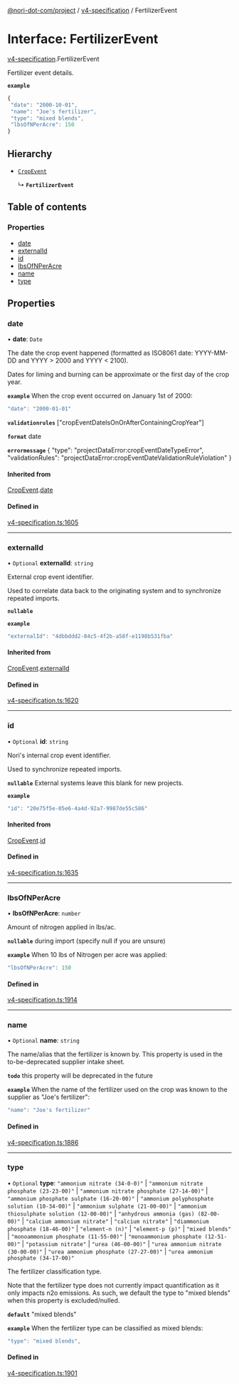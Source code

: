 [@nori-dot-com/project](../README.md) / [v4-specification](../modules/v4_specification.md) / FertilizerEvent

# Interface: FertilizerEvent

[v4-specification](../modules/v4_specification.md).FertilizerEvent

Fertilizer event details.

**`example`**

```js
{
 "date": "2000-10-01",
 "name": "Joe's fertilizer",
 "type": "mixed blends",
 "lbsOfNPerAcre": 150
}
```

## Hierarchy

- [`CropEvent`](v4_specification.CropEvent.md)

  ↳ **`FertilizerEvent`**

## Table of contents

### Properties

- [date](v4_specification.FertilizerEvent.md#date)
- [externalId](v4_specification.FertilizerEvent.md#externalid)
- [id](v4_specification.FertilizerEvent.md#id)
- [lbsOfNPerAcre](v4_specification.FertilizerEvent.md#lbsofnperacre)
- [name](v4_specification.FertilizerEvent.md#name)
- [type](v4_specification.FertilizerEvent.md#type)

## Properties

### date

• **date**: `Date`

The date the crop event happened (formatted as ISO8061 date: YYYY-MM-DD and YYYY > 2000 and YYYY < 2100).

Dates for liming and burning can be approximate or the first day of the crop year.

**`example`** When the crop event occurred on January 1st of 2000:

```js
"date": "2000-01-01"
```

**`validationrules`** ["cropEventDateIsOnOrAfterContainingCropYear"]

**`format`** date

**`errormessage`**
{
"type": "projectDataError:cropEventDateTypeError",
"validationRules": "projectDataError:cropEventDateValidationRuleViolation"
}

#### Inherited from

[CropEvent](v4_specification.CropEvent.md).[date](v4_specification.CropEvent.md#date)

#### Defined in

[v4-specification.ts:1605](https://github.com/nori-dot-eco/nori-dot-com/blob/36162c5/packages/project/src/v4-specification.ts#L1605)

___

### externalId

• `Optional` **externalId**: `string`

External crop event identifier.

Used to correlate data back to the originating system and to synchronize repeated imports.

**`nullable`**

**`example`**

```js
"externalId": "4dbbddd2-84c5-4f2b-a58f-e1198b531fba"
```

#### Inherited from

[CropEvent](v4_specification.CropEvent.md).[externalId](v4_specification.CropEvent.md#externalid)

#### Defined in

[v4-specification.ts:1620](https://github.com/nori-dot-eco/nori-dot-com/blob/36162c5/packages/project/src/v4-specification.ts#L1620)

___

### id

• `Optional` **id**: `string`

Nori's internal crop event identifier.

Used to synchronize repeated imports.

**`nullable`** External systems leave this blank for new projects.

**`example`**

```js
"id": "20e75f5e-05e6-4a4d-92a7-9987de55c586"
```

#### Inherited from

[CropEvent](v4_specification.CropEvent.md).[id](v4_specification.CropEvent.md#id)

#### Defined in

[v4-specification.ts:1635](https://github.com/nori-dot-eco/nori-dot-com/blob/36162c5/packages/project/src/v4-specification.ts#L1635)

___

### lbsOfNPerAcre

• **lbsOfNPerAcre**: `number`

Amount of nitrogen applied in lbs/ac.

**`nullable`** during import (specify null if you are unsure)

**`example`** When 10 lbs of Nitrogen per acre was applied:

```js
"lbsOfNPerAcre": 150
```

#### Defined in

[v4-specification.ts:1914](https://github.com/nori-dot-eco/nori-dot-com/blob/36162c5/packages/project/src/v4-specification.ts#L1914)

___

### name

• `Optional` **name**: `string`

The name/alias that the fertilizer is known by. This property is used in the to-be-deprecated supplier intake sheet.

**`todo`** this property will be deprecated in the future

**`example`** When the name of the fertilizer used on the crop was known to the supplier as "Joe's fertilizer":

```js
"name": "Joe's fertilizer"
```

#### Defined in

[v4-specification.ts:1886](https://github.com/nori-dot-eco/nori-dot-com/blob/36162c5/packages/project/src/v4-specification.ts#L1886)

___

### type

• `Optional` **type**: ``"ammonium nitrate (34-0-0)"`` \| ``"ammonium nitrate phosphate (23-23-00)"`` \| ``"ammonium nitrate phosphate (27-14-00)"`` \| ``"ammonium phosphate sulphate (16-20-00)"`` \| ``"ammonium polyphosphate solution (10-34-00)"`` \| ``"ammonium sulphate (21-00-00)"`` \| ``"ammonium thiosulphate solution (12-00-00)"`` \| ``"anhydrous ammonia (gas) (82-00-00)"`` \| ``"calcium ammonium nitrate"`` \| ``"calcium nitrate"`` \| ``"diammonium phosphate (18-46-00)"`` \| ``"element-n (n)"`` \| ``"element-p (p)"`` \| ``"mixed blends"`` \| ``"monoammonium phosphate (11-55-00)"`` \| ``"monoammonium phosphate (12-51-00)"`` \| ``"potassium nitrate"`` \| ``"urea (46-00-00)"`` \| ``"urea ammonium nitrate (30-00-00)"`` \| ``"urea ammonium phosphate (27-27-00)"`` \| ``"urea ammonium phosphate (34-17-00)"``

The fertilizer classification type.

Note that the fertilizer type does not currently impact quantification as it only impacts n2o emissions. As such, we default the type to "mixed blends" when this property is excluded/nulled.

**`default`** "mixed blends"

**`example`** When the fertilizer type can be classified as mixed blends:

```js
"type": "mixed blends",
```

#### Defined in

[v4-specification.ts:1901](https://github.com/nori-dot-eco/nori-dot-com/blob/36162c5/packages/project/src/v4-specification.ts#L1901)
